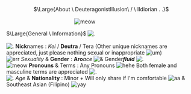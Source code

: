 <p align="center">
$\Large{About \ DeuteragonistIllusion\ / \ IIdiorian . .}$
</p>

ㅤㅤㅤㅤㅤㅤㅤㅤㅤㅤㅤㅤㅤㅤ![meow](https://64.media.tumblr.com/3a5c65b2ad6e0351d30113982990f993/59529026e66043b3-75/s1280x1920/f8b35da75fdacfba7dde49582b59216940345c23.pnj)

$\Large{General \  Information}$ ![.](https://xyz.crd.co/assets/images/gallery17/a62799b2.gif?v=4ca63763) <br> <br> ![.](https://xyz.crd.co/assets/images/gallery11/7eed65f4.gif?v=4ca63763) **Nick**names : *Kei* / **Deutra** / Tera (Other unique nicknames are appreciated, just please nothing sexual or inappropriate ![um](https://xyz.crd.co/assets/images/gallery11/007c8a23.png?v=4ca63763)) <br> ![err](https://xyz.crd.co/assets/images/gallery14/0faffe51.gif?v=4ca63763) *Sexuality* & **Gender** : **Aro***ace* ![&](https://xyz.crd.co/assets/images/gallery02/8f340d0e.gif?v=4ca63763) Gender***fluid*** ![.](https://xyz.crd.co/assets/images/gallery21/55e8cfa6.png?v=4ca63763) <br> ![meow](https://xyz.crd.co/assets/images/gallery03/65842f23.gif?v=4ca63763) **Pronouns** & Terms :  Any Pronouns ![hehe](https://xyz.crd.co/assets/images/gallery11/0d3842d9.gif?v=4ca63763) Both female and masculine terms are appreciated ![.](https://xyz.crd.co/assets/images/gallery03/79dab917.png?v=4ca63763) <br> ![.](https://xyz.crd.co/assets/images/gallery03/f8f6e3dc.gif?v=4ca63763) *Age* & **Nationality** : Minor + Will only share if I'm comfortable ![aa](https://xyz.crd.co/assets/images/gallery03/5ff29e38.gif?v=4ca63763) & Southeast Asian (Filipino) ![yay](https://xyz.crd.co/assets/images/gallery10/2dc3bc32.gif?v=4ca63763)
